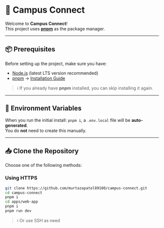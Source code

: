 # 🚀 Campus Connect

Welcome to **Campus Connect**!  
This project uses **[pnpm](https://pnpm.io/)** as the package manager.

---

## 📦 Prerequisites

Before setting up the project, make sure you have:

- [Node.js](https://nodejs.org/en/docs/) (latest LTS version recommended)
- [pnpm](https://pnpm.io/) → [Installation Guide](https://pnpm.io/installation)

> ℹ️ If you already have **pnpm** installed, you can skip installing it again.

---

## 🔑 Environment Variables

When you run the initial install: `pnpm i`, a `.env.local` file will be **auto-generated**.  
You do **not** need to create this manually.

---

## 📥 Clone the Repository

Choose one of the following methods:

### Using HTTPS

```bash
git clone https://github.com/murtazapatel89100/campus-connect.git
cd campus-connect
pnpm i
cd apps/web-app
pnpm i
pnpm run dev
```

> ℹ️ Or use SSH as need
